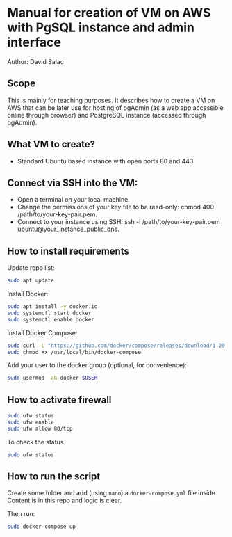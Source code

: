 # Manual for creation of VM on AWS with PgSQL instance and admin interface
Author: David Salac

## Scope
This is mainly for teaching purposes. It describes how to create a VM on AWS that can be later use for hosting of pgAdmin (as a web app accessible online through browser) and PostgreSQL instance (accessed through pgAdmin).

## What VM to create?
- Standard Ubuntu based instance with open ports 80 and 443.

## Connect via SSH into the VM:
- Open a terminal on your local machine.
- Change the permissions of your key file to be read-only: chmod 400 /path/to/your-key-pair.pem.
- Connect to your instance using SSH: ssh -i /path/to/your-key-pair.pem ubuntu@your_instance_public_dns.

## How to install requirements
Update repo list:
```bash
sudo apt update
```

Install Docker:
```bash
sudo apt install -y docker.io
sudo systemctl start docker
sudo systemctl enable docker
```

Install Docker Compose:
```bash
sudo curl -L "https://github.com/docker/compose/releases/download/1.29.2/docker-compose-$(uname -s)-$(uname -m)" -o /usr/local/bin/docker-compose
sudo chmod +x /usr/local/bin/docker-compose
```

Add your user to the docker group (optional, for convenience):
```bash
sudo usermod -aG docker $USER
```

## How to activate firewall
```bash
sudo ufw status
sudo ufw enable
sudo ufw allow 80/tcp
```
To check the status
```bash
sudo ufw status
```

## How to run the script
Create some folder and add (using `nano`) a `docker-compose.yml` file inside. Content is in this repo and logic is clear.

Then run:
```bash
sudo docker-compose up
```
